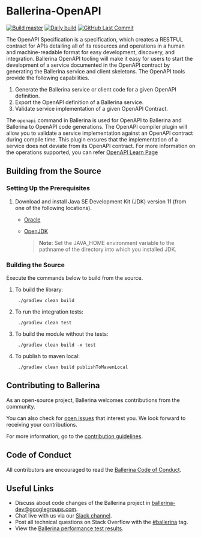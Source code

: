 # Ballerina-OpenAPI
 [![Build master](https://github.com/ballerina-platform/ballerina-openapi/workflows/Build%20master/badge.svg?branch=master)](https://github.com/ballerina-platform/ballerina-openapi/actions?query=workflow%3ABuild)
 [![Daily build](https://github.com/ballerina-platform/ballerina-openapi/workflows/Daily%20build/badge.svg)](https://github.com/ballerina-platform/ballerina-openapi/actions?query=workflow%3A%22Daily+build%22)
 [![GitHub Last Commit](https://img.shields.io/github/last-commit/ballerina-platform/ballerina-openapi.svg)](https://github.com/ballerina-platform/ballerina-openapi/commits/master)
 
The OpenAPI Specification is a specification, which creates a RESTFUL contract for APIs detailing all of its resources 
and operations in a human and machine-readable format for easy development, discovery, and integration. Ballerina
 OpenAPI tooling will make it easy for users to start the development of a service documented in the OpenAPI contract 
  by generating the Ballerina service and client skeletons. The OpenAPI tools provide the following capabilities.
 
 1. Generate the Ballerina service or client code for a given OpenAPI definition. 
 2. Export the OpenAPI definition of a Ballerina service.
 3. Validate service implementation of a given OpenAPI Contract.
    
The `openapi` command in Ballerina is used for OpenAPI to Ballerina and Ballerina to OpenAPI code generations. 
The OpenAPI compiler plugin will allow you to validate a service implementation against an OpenAPI contract during
 compile time. 
This plugin ensures that the implementation of a service does not deviate from its OpenAPI contract.
For more information on the operations supported, you can refer [OpenAPI Learn Page](https://ballerina.io/swan-lake/learn/using-the-openapi-tools/)
## Building from the Source

### Setting Up the Prerequisites

1. Download and install Java SE Development Kit (JDK) version 11 (from one of the following locations).

   * [Oracle](https://www.oracle.com/java/technologies/javase-jdk11-downloads.html)
   
   * [OpenJDK](https://adoptopenjdk.net/)
   
        > **Note:** Set the JAVA_HOME environment variable to the pathname of the directory into which you installed JDK.
     
### Building the Source

Execute the commands below to build from the source.

1. To build the library:
        
        ./gradlew clean build

2. To run the integration tests:

        ./gradlew clean test

3. To build the module without the tests:

        ./gradlew clean build -x test

4. To publish to maven local:

        ./gradlew clean build publishToMavenLocal

## Contributing to Ballerina

As an open-source project, Ballerina welcomes contributions from the community. 

You can also check for [open issues](https://github.com/ballerina-platform/ballerina-openapi/issues) that
 interest you. We look forward to receiving your contributions.

For more information, go to the [contribution guidelines](https://github.com/ballerina-platform/ballerina-lang/blob/master/CONTRIBUTING.md).

## Code of Conduct

All contributors are encouraged to read the [Ballerina Code of Conduct](https://ballerina.io/code-of-conduct).

## Useful Links

* Discuss about code changes of the Ballerina project in [ballerina-dev@googlegroups.com](mailto:ballerina-dev@googlegroups.com).
* Chat live with us via our [Slack channel](https://ballerina.io/community/slack/).
* Post all technical questions on Stack Overflow with the [#ballerina](https://stackoverflow.com/questions/tagged/ballerina) tag.
* View the [Ballerina performance test results](performance/benchmarks/summary.md).

